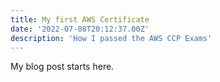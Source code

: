 ```yaml
---
title: My first AWS Certificate
date: '2022-07-08T20:12:37.00Z'
description: 'How I passed the AWS CCP Exams'
---
```


My blog post starts here.
